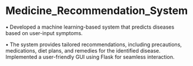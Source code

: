 # Medicine_Recommendation_System

• Developed a machine learning-based system that predicts diseases based on user-input symptoms.

• The system provides tailored recommendations, including precautions, medications, diet plans, and remedies
for the identified disease. Implemented a user-friendly GUI using Flask for seamless interaction.
